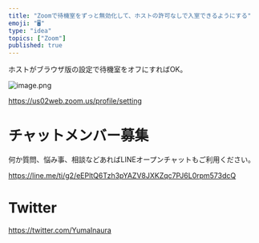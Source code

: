 ```yaml
---
title: "Zoomで待機室をずっと無効化して、ホストの許可なしで入室できるようにする"
emoji: "🖥"
type: "idea"
topics: ["Zoom"]
published: true
---
```


ホストがブラウザ版の設定で待機室をオフにすればOK。

![image.png](https://qiita-image-store.s3.ap-northeast-1.amazonaws.com/0/89618/6d7e8542-7021-0f5d-8f4b-80d1372361ae.png)


https://us02web.zoom.us/profile/setting











<!-- Update From Qiita API -->

# チャットメンバー募集


何か質問、悩み事、相談などあればLINEオープンチャットもご利用ください。

https://line.me/ti/g2/eEPltQ6Tzh3pYAZV8JXKZqc7PJ6L0rpm573dcQ





# Twitter


https://twitter.com/YumaInaura


<!-- Update From Qiita API -->


